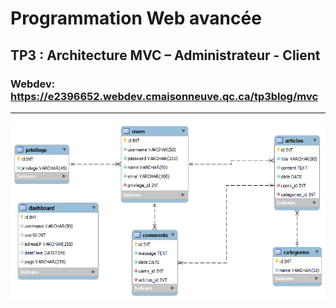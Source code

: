 # Programmation Web avancée

## TP3 : Architecture MVC – Administrateur - Client 

### Webdev: https://e2396652.webdev.cmaisonneuve.qc.ca/tp3blog/mvc

- - - - -

![DB](https://raw.githubusercontent.com/e2396652-cmaisonneuve/TP3blog/refs/heads/main/db/tp3blog_dashboard.png)


